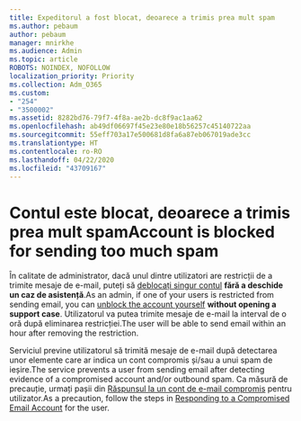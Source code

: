 ```yaml
---
title: Expeditorul a fost blocat, deoarece a trimis prea mult spam
ms.author: pebaum
author: pebaum
manager: mnirkhe
ms.audience: Admin
ms.topic: article
ROBOTS: NOINDEX, NOFOLLOW
localization_priority: Priority
ms.collection: Adm_O365
ms.custom:
- "254"
- "3500002"
ms.assetid: 8282bd76-79f7-4f8a-ae2b-dc8f9ac1aa62
ms.openlocfilehash: ab49df06697f45e23e80e18b56257c45140722aa
ms.sourcegitcommit: 55eff703a17e500681d8fa6a87eb067019ade3cc
ms.translationtype: HT
ms.contentlocale: ro-RO
ms.lasthandoff: 04/22/2020
ms.locfileid: "43709167"
---
```

# <a name="account-is-blocked-for-sending-too-much-spam"></a><span data-ttu-id="74e03-102">Contul este blocat, deoarece a trimis prea mult spam</span><span class="sxs-lookup"><span data-stu-id="74e03-102">Account is blocked for sending too much spam</span></span>

<span data-ttu-id="74e03-103">În calitate de administrator, dacă unul dintre utilizatori are restricții de a trimite mesaje de e-mail, puteți să [deblocați singur contul](https://protection.office.com/?hash=/restrictedusers) **fără a deschide un caz de asistență**.</span><span class="sxs-lookup"><span data-stu-id="74e03-103">As an admin, if one of your users is restricted from sending email, you can [unblock the account yourself](https://protection.office.com/?hash=/restrictedusers) **without opening a support case**.</span></span> <span data-ttu-id="74e03-104">Utilizatorul va putea trimite mesaje de e-mail la interval de o oră după eliminarea restricției.</span><span class="sxs-lookup"><span data-stu-id="74e03-104">The user will be able to send email within an hour after removing the restriction.</span></span>

<span data-ttu-id="74e03-105">Serviciul previne utilizatorul să trimită mesaje de e-mail după detectarea unor elemente care ar indica un cont compromis și/sau a unui spam de ieșire.</span><span class="sxs-lookup"><span data-stu-id="74e03-105">The service prevents a user from sending email after detecting evidence of a compromised account and/or outbound spam.</span></span> <span data-ttu-id="74e03-106">Ca măsură de precauție, urmați pașii din [Răspunsul la un cont de e-mail compromis](https://docs.microsoft.com/office365/securitycompliance/responding-to-a-compromised-email-account) pentru utilizator.</span><span class="sxs-lookup"><span data-stu-id="74e03-106">As a precaution, follow the steps in [Responding to a Compromised Email Account](https://docs.microsoft.com/office365/securitycompliance/responding-to-a-compromised-email-account) for the user.</span></span>
